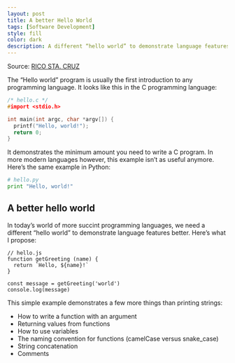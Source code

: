 ```yaml
---
layout: post
title: A better Hello World
tags: [Software Development]
style: fill
color: dark
description: A different “hello world” to demonstrate language features better.
---
```


Source: [RICO STA. CRUZ](https://ricostacruz.com/til/a-better-hello-world)

The “Hello world” program is usually the first introduction to any programming language. It looks like this in the C programming language:

```c
/* hello.c */
#import <stdio.h>

int main(int argc, char *argv[]) {
  printf("Hello, world!");
  return 0;
}
```

It demonstrates the minimum amount you need to write a C program. In more modern languages however, this example isn’t as useful anymore. Here’s the same example in Python:

```python
# hello.py
print "Hello, world!"
```

## A better hello world

In today’s world of more succint programming languages, we need a different “hello world” to demonstrate language features better. Here’s what I propose:

```
// hello.js
function getGreeting (name) {
  return `Hello, ${name}!`
}

const message = getGreeting('world')
console.log(message)
```

This simple example demonstrates a few more things than printing strings:

- How to write a function with an argument
- Returning values from functions
- How to use variables
- The naming convention for functions (camelCase versus snake_case)
- String concatenation
- Comments
